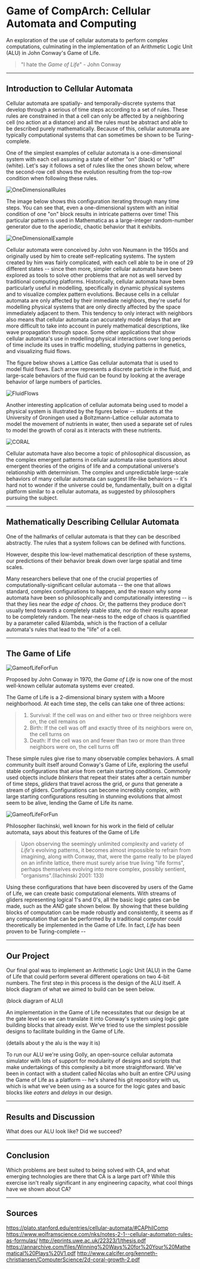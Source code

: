 # Game of CompArch: Cellular Automata and Computing
An exploration of the use of cellular automata to perform complex computations, culminating in the implementation of an
Arithmetic Logic Unit (ALU) in John Conway's Game of Life.

> "I hate the *Game of Life*" - John Conway

- - - -
## Introduction to Cellular Automata
Cellular automata are spatially- and temporally-discrete systems that develop through a serious of time steps according to a set of rules.
These rules are constrained in that a cell can only be affected by a neighboring cell (no action at a distance) and all the
rules must be abstract and able to be described purely mathematically. Because of this, cellular automata are typically computational
systems that can sometimes be shown to be Turing-complete.

One of the simplest examples of cellular automata is a one-dimensional system with each cell assuming a state of either "on" (black)
or "off" (white). Let's say it follows a set of rules like the ones shown below, where the second-row cell shows the evolution resulting
from the top-row condition when following these rules.

![OneDimensionalRules](http://mathworld.wolfram.com/images/eps-gif/ElementaryCA30Rules_750.gif)

The image below shows this configuration iterating through many time steps. You can see that, even a one-dimensional system
with an initial condition of one "on" block results in intricate patterns over time! This particular pattern is used in Mathematica
as a large-integer random-number generator due to the aperiodic, chaotic behavior that it exhibits.

![OneDimensionalExample](http://mathworld.wolfram.com/images/eps-gif/ElementaryCA30_1000.gif)

Cellular automata were conceived by John von Neumann in the 1950s and originally used by him to create self-replicating
systems. The system created by him was fairly complicated, with each cell able to be in one of 29 different states -- since then more,
simpler cellular automata have been explored as tools to solve other problems that are not as well served by traditional computing platforms.
Historically, cellular automata have been particularly useful in modelling, specifically in dynamic physical systems and to visualize complex
pattern evolutions. Because cells in a cellular automata are only affected by their immediate neighbors, they're useful for modelling physical systems that are only directly affected
by the space immediately adjacent to them. This tendency to only interact with neighbors also means that cellular automata can accurately model
delays that are more difficult to take into account in purely mathematical descriptions, like wave propagation through space. Some other applications
that show cellular automata's use in modelling physical interactions over long periods of time include its uses in traffic modelling, studying patterns
in genetics, and visualizing fluid flows.

The figure below shows a Lattice Gas cellular automata that is used to model fluid flows. Each arrow represents a discrete particle in the fluid, and
large-scale behaviors of the fluid can be found by looking at the average behavior of large numbers of particles.

![FluidFlows](https://i.gyazo.com/0769b8f604e874b7204b06622498c46a.png)

Another interesting application of cellular automata being used to model a physical system is illustrated by the figures below -- students at the University
of Groningen used a Boltzmann-Lattice cellular automata to model the movement of nutrients in water, then used a separate set of rules to model the growth of
coral as it interacts with these nutrients.

![CORAL](https://i.gyazo.com/ff0e8594f8fbbf782cb8dc6216e31364.png)

Cellular automata have also become a topic of philosophical discussion, as the complex emergent patterns in cellular automata raise questions about
emergent theories of the origins of life and a computational universe's relationship with determinism. The complex and unpredictable large-scale behaviors
of many cellular automata can suggest life-like behaviors -- it's hard not to wonder if the universe could be, fundamentally, built on a digital platform similar
to a cellular automata, as suggested by philosophers pursuing the subject.  



- - - -
## Mathematically Describing Cellular Automata

One of the hallmarks of cellular automata is that they can be described abstractly. The rules that a system follows can be defined with
functions.

However, despite this low-level mathematical description of these systems, our predictions of their behavior break down over large spatial and
time scales.

Many researchers believe that one of the crucial properties of computationally-significant cellular automata --
the one that allows standard, complex configurations to happen, and the reason why some automata have been
so philosophically and computationally interesting -- is that they lies near the *edge of chaos*. Or, the patterns they produce don't usually tend towards a completely stable state,
nor do their results appear to be completely random. The near-ness to the edge of chaos is quantified by a parameter called &\lambda, which is the fraction of a cellular automata's
rules that lead to the "life" of a cell.


- - - -
## The Game of Life
![GameofLifeForFun](https://media.giphy.com/media/tXlpbXfu7e2Pu/giphy.gif)

Proposed by John Conway in 1970, the *Game of Life* is now one of the most well-known
cellular automata systems ever created.

The Game of Life is a 2-dimensional binary system with a Moore neighborhood. At each time step, the cells can take one of three actions:
> 1. Survival: If the cell was on and either two or three neighbors were on, the cell remains on
> 2. Birth: If the cell was off and exactly three of its neighbors were on, the cell turns on
> 3. Death: If the cell was on and fewer than two or more than three neighbors were on, the cell turns off

These simple rules give rise to many observable complex behaviors. A small community built itself around Conway's Game of Life, exploring the useful
stable configurations that arise from certain starting conditions. Commonly used objects include *blinkers* that repeat their states after a certain
number of time steps, *gliders* that travel across the grid, or *guns* that generate a stream of gliders. Configurations can become incredibly complex,
with large starting configurations resulting in stunning evolutions that almost seem to be alive, lending the Game of Life its name.

![GameofLifeForFun](https://media.giphy.com/media/uet5GfHpSA8mI/giphy.gif)

Philosopher Ilachinski, well known for his work in the field of cellular automata, says about this features of the Game of Life
 > Upon observing the seemingly unlimited complexity and variety of *Life's* evolving patterns, it becomes almost impossible to refrain from imagining,
 > along with Conway, that, were the game really to be played on an infinite lattice, there must surely arise true living "life forms", perhaps themselves
 > evolving into more complex, possibly sentient, "organisms".(Ilachinski 2001: 133)

Using these configurations that have been discovered by users of the Game of Life, we can create basic computational elements. With streams of gliders
representing logical 1's and 0's, all the basic logic gates can be made, such as the *AND* gate shown below. By showing that these building blocks of computation
can be made robustly and consistently, it seems as if any computation that can be performed by a traditional computer could theoretically be implemented in the
Game of Life. In fact, *Life* has been proven to be Turing-complete --

- - - -
## Our Project
Our final goal was to implement an Arithmetic Logic Unit (ALU) in the Game of Life that could perform several different operations on two 4-bit numbers. The first
step in this process is the design of the ALU itself. A block diagram of what we aimed to build can be seen below.

(block diagram of ALU)

An implementation in the Game of Life necessitates that our design be at the gate level so we can translate it into Conway's system using logic gate building blocks
that already exist. We've tried to use the simplest possible designs to facilitate building in the Game of Life.

(details about y the alu is the way it is)

To run our ALU we're using Golly, an open-source cellular automata simulator with lots of support for modularity of designs and scripts that make undertakings
of this complexity a bit more straightforward. We've been in contact with a student called Nicolas who built an entire CPU using the Game of Life as a platform --
he's shared his git repository with us, which is what we've been using as a source for the logic gates and basic blocks like *eaters* and *delays* in our design.


- - - -
## Results and Discussion

What does our ALU look like? Did we succeed?

- - - -
## Conclusion

Which problems are best suited to being solved with CA, and what emerging technologies are there that CA is a large part of?
While this exercise isn't really significant in any engineering capacity, what cool things have we shown about CA?

- - - -
## Sources
https://plato.stanford.edu/entries/cellular-automata/#CAPhilComp
https://www.wolframscience.com/nks/notes-2-1--cellular-automaton-rules-as-formulas/
http://eprints.uwe.ac.uk/22323/1/thesis.pdf
https://annarchive.com/files/Winning%20Ways%20for%20Your%20Mathematical%20Plays%20V1.pdf
http://www.calcifer.org/kenneth-christiansen/ComputerScience/2d-coral-growth-2.pdf

